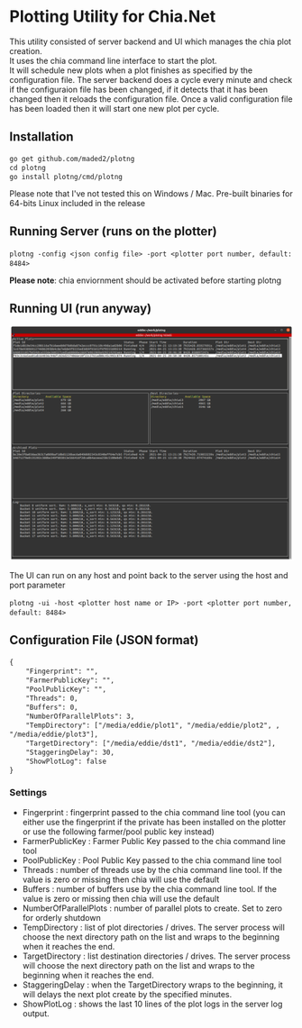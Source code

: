 # Plotting Utility for Chia.Net

This utility consisted of server backend and UI which manages the chia plot creation.  
It uses the chia command line interface to start the plot.  
It will schedule new plots when a plot finishes as specified by the configuration file.
The server backend does a cycle every minute and check if the configuraion file has been changed, if it detects that it has been changed then it reloads the configuration file.
Once a valid configuration file has been loaded then it will start one new plot per cycle.


## Installation

    go get github.com/maded2/plotng
    cd plotng
    go install plotng/cmd/plotng

Please note that I've not tested this on Windows / Mac.
Pre-built binaries for 64-bits Linux included in the release

## Running Server (runs on the plotter)

`
plotng -config <json config file> -port <plotter port number, default: 8484>
`

**Please note**: chia enviornment should be activated before starting plotng

## Running UI (run anyway)

![PlotNG UI](plotng.png)

The UI can run on any host and point back to the server using the host and port parameter


`
plotng -ui -host <plotter host name or IP> -port <plotter port number, default: 8484>
`

## Configuration File (JSON format)


    {
        "Fingerprint": "",
        "FarmerPublicKey": "",
        "PoolPublicKey": "",
        "Threads": 0,
        "Buffers": 0,
        "NumberOfParallelPlots": 3,
        "TempDirectory": ["/media/eddie/plot1", "/media/eddie/plot2", , "/media/eddie/plot3"],
        "TargetDirectory": ["/media/eddie/dst1", "/media/eddie/dst2"],
        "StaggeringDelay": 30,
        "ShowPlotLog": false
    }

### Settings

- Fingerprint : fingerprint passed to the chia command line tool (you can either use the fingerprint if the private has been installed on the plotter or use the following farmer/pool public key instead)
- FarmerPublicKey : Farmer Public Key passed to the chia command line tool
- PoolPublicKey : Pool Public Key passed to the chia command line tool
- Threads : number of threads use by the chia command line tool.  If the value is zero or missing then chia will use the default
- Buffers : number of buffers use by the chia command line tool.  If the value is zero or missing then chia will use the default
- NumberOfParallelPlots : number of parallel plots to create.  Set to zero for orderly shutdown
- TempDirectory : list of plot directories / drives.  The server process will choose the next directory path on the list and wraps to the beginning when it reaches the end.
- TargetDirectory : list destination directories / drives.  The server process will choose the next directory path on the list and wraps to the beginning when it reaches the end.
- StaggeringDelay : when the TargetDirectory wraps to the beginning, it will delays the next plot create by the specified minutes.
- ShowPlotLog : shows the last 10 lines of the plot logs in the server log output.

